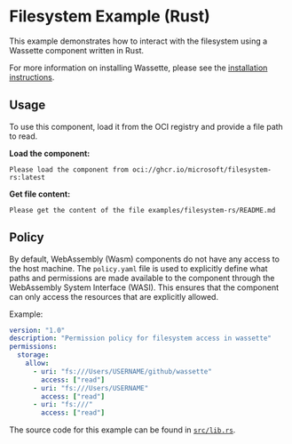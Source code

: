 # Filesystem Example (Rust)

This example demonstrates how to interact with the filesystem using a Wassette component written in Rust.

For more information on installing Wassette, please see the [installation instructions](https://github.com/microsoft/wassette?tab=readme-ov-file#installation).

## Usage

To use this component, load it from the OCI registry and provide a file path to read.

**Load the component:**
```
Please load the component from oci://ghcr.io/microsoft/filesystem-rs:latest
```

**Get file content:**
```
Please get the content of the file examples/filesystem-rs/README.md
```

## Policy

By default, WebAssembly (Wasm) components do not have any access to the host machine. The `policy.yaml` file is used to explicitly define what paths and permissions are made available to the component through the WebAssembly System Interface (WASI). This ensures that the component can only access the resources that are explicitly allowed.

Example:

```yaml
version: "1.0"
description: "Permission policy for filesystem access in wassette"
permissions:
  storage:
    allow:
      - uri: "fs:///Users/USERNAME/github/wassette"
        access: ["read"]
      - uri: "fs:///Users/USERNAME"
        access: ["read"]
      - uri: "fs:///"
        access: ["read"]
```

The source code for this example can be found in [`src/lib.rs`](src/lib.rs).
